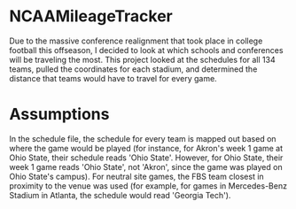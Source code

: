 # NCAAMileageTracker
Due to the massive conference realignment that took place in college football this offseason, I decided to look at which schools and conferences will be traveling the most.
This project looked at the schedules for all 134 teams, pulled the coordinates for each stadium, and determined the distance that teams would have to travel for every game.
# Assumptions
In the schedule file, the schedule for every team is mapped out based on where the game would be played (for instance, for Akron's week 1 game at Ohio State, their schedule reads 'Ohio State'.
However, for Ohio State, their week 1 game reads 'Ohio State', not 'Akron', since the game was played on Ohio State's campus).
For neutral site games, the FBS team closest in proximity to the venue was used (for example, for games in Mercedes-Benz Stadium in Atlanta, the schedule would read 'Georgia Tech').
